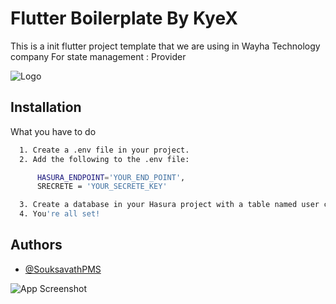 
# Flutter Boilerplate By KyeX
This is a init flutter project template that we are using in Wayha Technology company
For state management : Provider

![Logo](https://wayha.la/wp-content/uploads/sites/13/2020/10/cropped-color_transparentmdpi-e1602759592408.png)




## Installation

What you have to do

```bash
  1. Create a .env file in your project.
  2. Add the following to the .env file:

      HASURA_ENDPOINT='YOUR_END_POINT',
      SRECRETE = 'YOUR_SECRETE_KEY' 

  3. Create a database in your Hasura project with a table named user containing the columns id, name, surname, tel, created_at, and updated_at.
  4. You're all set!
```
    

## Authors

- [@SouksavathPMS](https://github.com/SouksavathPMS)


![App Screenshot](https://media.tenor.com/kiEbqAowVo0AAAAM/credit-card-smacking-credit-card-on-table.gif)

